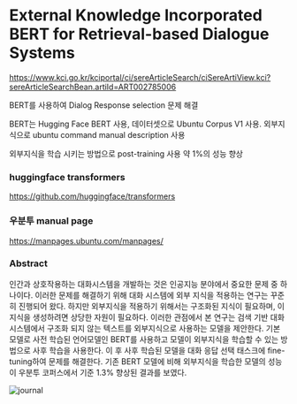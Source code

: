 # External Knowledge Incorporated BERT for Retrieval-based Dialogue Systems
https://www.kci.go.kr/kciportal/ci/sereArticleSearch/ciSereArtiView.kci?sereArticleSearchBean.artiId=ART002785006

BERT를 사용하여 Dialog Response selection 문제 해결

BERT는 Hugging Face BERT 사용, 데이터셋으로  Ubuntu Corpus V1 사용. 외부지식으로 ubuntu command manual description 사용

외부지식을 학습 시키는 방법으로 post-training 사용 약 1%의 성능 향상

### huggingface transformers
https://github.com/huggingface/transformers

### 우분투 manual page
https://manpages.ubuntu.com/manpages/

### Abstract
인간과 상호작용하는 대화시스템을 개발하는 것은 인공지능 분야에서 중요한 문제 중 하나이다. 이러한 문제를 해결하기 위해 대화 시스템에 외부 지식을 적용하는 연구는 꾸준히 진행되어 왔다. 하지만 외부지식을 적용하기 위해서는 구조화된 지식이 필요하며, 이 지식을 생성하려면 상당한 자원이 필요하다. 이러한 관점에서 본 연구는 검색 기반 대화 시스템에서 구조화 되지 않는 텍스트를 외부지식으로 사용하는 모델을 제안한다. 기본 모델로 사전 학습된 언어모델인 BERT를 사용하고 모델이 외부지식을 학습할 수 있는 방법으로 사후 학습을 사용한다. 이 후 사후 학습된 모델을 대화 응답 선택 태스크에 fine-tuning하여 문제를 해결한다. 기존 BERT 모델에 비해 외부지식을 학습한 모델의 성능이 우분투 코퍼스에서  기준 1.3% 향상된 결과를 보였다.


![journal](https://user-images.githubusercontent.com/32722198/99933300-fcd70f00-2d9d-11eb-8bbf-8ff0c19011c4.png)
